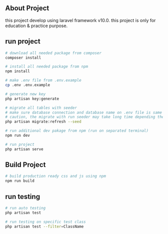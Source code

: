 ## About Project

this project develop using laravel framework v10.0. this project is only for education & practice purpose.

## run project

```bash
# download all needed package from composer
composer install

# install all needed package from npm
npm install

# make .env file from .env.example
cp .env .env.example

# generate new key
php artisan key:generate

# migrate all tables with seeder
# make sure database connection and database name on .env file is same as your local environment
# caution, the migrate with run seeder may take long time depending the device you use to run the project
php artisan migrate:refresh --seed

# run additional dev pakage from npm (run on separated terminal)
npm run dev

# run project
php artisan serve
```

## Build Project

```bash
# build production ready css and js using npm
npm run build
```


## run testing
```bash
# run auto testing
php artisan test

# run testing on specific test class
php artisan test --filter=ClassName
```
